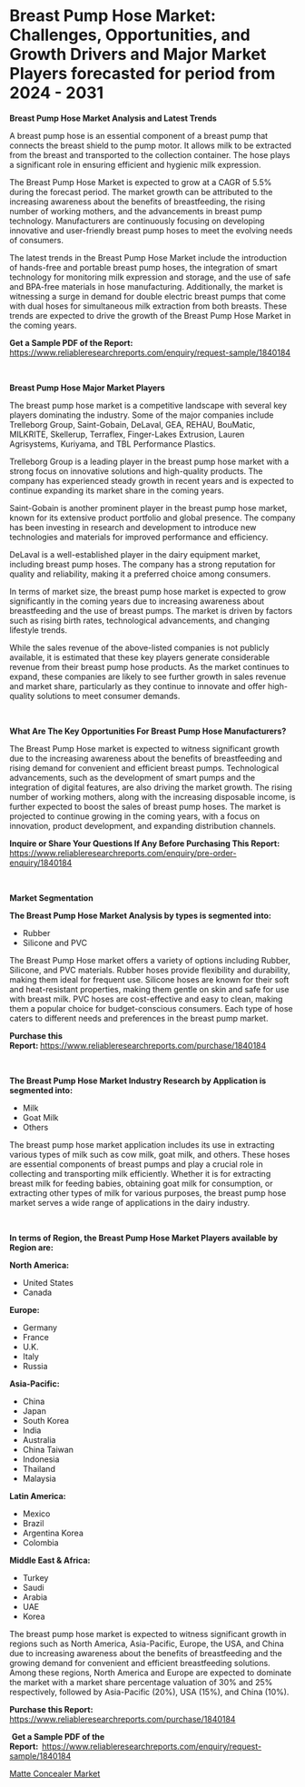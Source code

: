 <p><h1>Breast Pump Hose Market: Challenges, Opportunities, and Growth Drivers and Major Market Players forecasted for period from 2024 - 2031</h1></p><p><strong>Breast Pump Hose Market Analysis and Latest Trends</strong></p>
<p><p>A breast pump hose is an essential component of a breast pump that connects the breast shield to the pump motor. It allows milk to be extracted from the breast and transported to the collection container. The hose plays a significant role in ensuring efficient and hygienic milk expression.</p><p>The Breast Pump Hose Market is expected to grow at a CAGR of 5.5% during the forecast period. The market growth can be attributed to the increasing awareness about the benefits of breastfeeding, the rising number of working mothers, and the advancements in breast pump technology. Manufacturers are continuously focusing on developing innovative and user-friendly breast pump hoses to meet the evolving needs of consumers.</p><p>The latest trends in the Breast Pump Hose Market include the introduction of hands-free and portable breast pump hoses, the integration of smart technology for monitoring milk expression and storage, and the use of safe and BPA-free materials in hose manufacturing. Additionally, the market is witnessing a surge in demand for double electric breast pumps that come with dual hoses for simultaneous milk extraction from both breasts. These trends are expected to drive the growth of the Breast Pump Hose Market in the coming years.</p></p>
<p><strong>Get a Sample PDF of the Report:&nbsp;</strong> <a href="https://www.reliableresearchreports.com/enquiry/request-sample/1840184">https://www.reliableresearchreports.com/enquiry/request-sample/1840184</a></p>
<p>&nbsp;</p>
<p><strong>Breast Pump Hose Major Market Players</strong></p>
<p><p>The breast pump hose market is a competitive landscape with several key players dominating the industry. Some of the major companies include Trelleborg Group, Saint-Gobain, DeLaval, GEA, REHAU, BouMatic, MILKRITE, Skellerup, Terraflex, Finger-Lakes Extrusion, Lauren Agrisystems, Kuriyama, and TBL Performance Plastics.</p><p>Trelleborg Group is a leading player in the breast pump hose market with a strong focus on innovative solutions and high-quality products. The company has experienced steady growth in recent years and is expected to continue expanding its market share in the coming years.</p><p>Saint-Gobain is another prominent player in the breast pump hose market, known for its extensive product portfolio and global presence. The company has been investing in research and development to introduce new technologies and materials for improved performance and efficiency.</p><p>DeLaval is a well-established player in the dairy equipment market, including breast pump hoses. The company has a strong reputation for quality and reliability, making it a preferred choice among consumers.</p><p>In terms of market size, the breast pump hose market is expected to grow significantly in the coming years due to increasing awareness about breastfeeding and the use of breast pumps. The market is driven by factors such as rising birth rates, technological advancements, and changing lifestyle trends.</p><p>While the sales revenue of the above-listed companies is not publicly available, it is estimated that these key players generate considerable revenue from their breast pump hose products. As the market continues to expand, these companies are likely to see further growth in sales revenue and market share, particularly as they continue to innovate and offer high-quality solutions to meet consumer demands.</p></p>
<p>&nbsp;</p>
<p><strong>What Are The Key Opportunities For Breast Pump Hose Manufacturers?</strong></p>
<p><p>The Breast Pump Hose market is expected to witness significant growth due to the increasing awareness about the benefits of breastfeeding and rising demand for convenient and efficient breast pumps. Technological advancements, such as the development of smart pumps and the integration of digital features, are also driving the market growth. The rising number of working mothers, along with the increasing disposable income, is further expected to boost the sales of breast pump hoses. The market is projected to continue growing in the coming years, with a focus on innovation, product development, and expanding distribution channels.</p></p>
<p><strong>Inquire or Share Your Questions If Any Before Purchasing This Report:</strong> <a href="https://www.reliableresearchreports.com/enquiry/pre-order-enquiry/1840184">https://www.reliableresearchreports.com/enquiry/pre-order-enquiry/1840184</a></p>
<p>&nbsp;</p>
<p><strong>Market Segmentation</strong></p>
<p><strong>The Breast Pump Hose Market Analysis by types is segmented into:</strong></p>
<p><ul><li>Rubber</li><li>Silicone and PVC</li></ul></p>
<p><p>The Breast Pump Hose market offers a variety of options including Rubber, Silicone, and PVC materials. Rubber hoses provide flexibility and durability, making them ideal for frequent use. Silicone hoses are known for their soft and heat-resistant properties, making them gentle on skin and safe for use with breast milk. PVC hoses are cost-effective and easy to clean, making them a popular choice for budget-conscious consumers. Each type of hose caters to different needs and preferences in the breast pump market.</p></p>
<p><strong>Purchase this Report:&nbsp;</strong><a href="https://www.reliableresearchreports.com/purchase/1840184">https://www.reliableresearchreports.com/purchase/1840184</a></p>
<p>&nbsp;</p>
<p><strong>The Breast Pump Hose Market Industry Research by Application is segmented into:</strong></p>
<p><ul><li>Milk</li><li>Goat Milk</li><li>Others</li></ul></p>
<p><p>The breast pump hose market application includes its use in extracting various types of milk such as cow milk, goat milk, and others. These hoses are essential components of breast pumps and play a crucial role in collecting and transporting milk efficiently. Whether it is for extracting breast milk for feeding babies, obtaining goat milk for consumption, or extracting other types of milk for various purposes, the breast pump hose market serves a wide range of applications in the dairy industry.</p></p>
<p>&nbsp;</p>
<p><strong>In terms of Region, the Breast Pump Hose Market Players available by Region are:</strong></p>
<p>
    <p> <strong> North America: </strong>
        <ul>
            <li>United States</li>
            <li>Canada</li>
        </ul>
        </p> 
    <p> <strong> Europe: </strong>
        <ul>
            <li>Germany</li>
            <li>France</li>
            <li>U.K.</li>
            <li>Italy</li>
            <li>Russia</li>
        </ul>
        </p> 
    <p> <strong> Asia-Pacific: </strong>
        <ul>
            <li>China</li>
            <li>Japan</li>
            <li>South Korea</li>
            <li>India</li>
            <li>Australia</li>
            <li>China Taiwan</li>
            <li>Indonesia</li>
            <li>Thailand</li>
            <li>Malaysia</li>
        </ul>
        </p> 
    <p> <strong> Latin America: </strong>
        <ul>
            <li>Mexico</li>
            <li>Brazil</li>
            <li>Argentina Korea</li>
            <li>Colombia</li>
        </ul>
        </p> 
    <p> <strong> Middle East & Africa: </strong>
        <ul>
            <li>Turkey</li>
            <li>Saudi</li>
            <li>Arabia</li>
            <li>UAE</li>
            <li>Korea</li>
        </ul>
    </p>
    </p>
<p><p>The breast pump hose market is expected to witness significant growth in regions such as North America, Asia-Pacific, Europe, the USA, and China due to increasing awareness about the benefits of breastfeeding and the growing demand for convenient and efficient breastfeeding solutions. Among these regions, North America and Europe are expected to dominate the market with a market share percentage valuation of 30% and 25% respectively, followed by Asia-Pacific (20%), USA (15%), and China (10%).</p></p>
<p><strong>Purchase this Report: </strong><a href="https://www.reliableresearchreports.com/purchase/1840184">https://www.reliableresearchreports.com/purchase/1840184</a></p>
<p>&nbsp;<strong>Get a Sample PDF of the Report:&nbsp;&nbsp;</strong><a href="https://www.reliableresearchreports.com/enquiry/request-sample/1840184">https://www.reliableresearchreports.com/enquiry/request-sample/1840184</a></p>
<p><strong></strong></p>
<p><p><a href="https://github.com/FassouRP/Market-Research-Report-List-3/blob/main/matte-concealer-market.md">Matte Concealer Market</a></p></p>